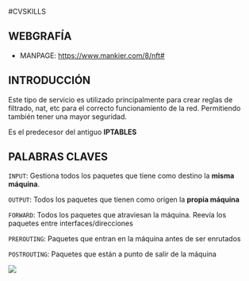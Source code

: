 #CVSKILLS 

## WEBGRAFÍA

- MANPAGE: https://www.mankier.com/8/nft#

## INTRODUCCIÓN

Este tipo de servicio es utilizado principalmente para crear reglas de filtrado, nat, etc para el correcto funcionamiento de la red. Permitiendo también tener una mayor seguridad.

Es el predecesor del antiguo **IPTABLES**

## PALABRAS CLAVES
`INPUT`: Gestiona todos los paquetes que tiene como destino la **misma** **máquina**.

`OUTPUT`: Todos los paquetes que tienen como origen la **propia máquina**

`FORWARD`: Todos los paquetes que atraviesan la máquina. Reevía los paquetes entre interfaces/direcciones

`PREROUTING`: Paquetes que entran en la máquina antes de ser enrutados

`POSTROUTING`: Paquetes que están a punto de salir de la máquina

![](Pasted%20image%2020230217175140.png)

